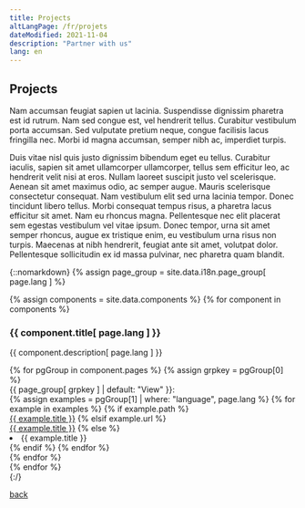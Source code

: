 ```yaml
---
title: Projects
altLangPage: /fr/projets
dateModified: 2021-11-04
description: "Partner with us"
lang: en
---
```


## Projects

Nam accumsan feugiat sapien ut lacinia. Suspendisse dignissim pharetra est id rutrum. Nam sed congue est, vel hendrerit tellus. Curabitur vestibulum porta accumsan. Sed vulputate pretium neque, congue facilisis lacus fringilla nec. Morbi id magna accumsan, semper nibh ac, imperdiet turpis.

Duis vitae nisl quis justo dignissim bibendum eget eu tellus. Curabitur iaculis, sapien sit amet ullamcorper ullamcorper, tellus sem efficitur leo, ac hendrerit velit nisi at eros. Nullam laoreet suscipit justo vel scelerisque. Aenean sit amet maximus odio, ac semper augue. Mauris scelerisque consectetur consequat. Nam vestibulum elit sed urna lacinia tempor. Donec tincidunt libero tellus. Morbi consequat tempus risus, a pharetra lacus efficitur sit amet. Nam eu rhoncus magna. Pellentesque nec elit placerat sem egestas vestibulum vel vitae ipsum. Donec tempor, urna sit amet semper rhoncus, augue ex tristique enim, eu vestibulum urna risus non turpis. Maecenas at nibh hendrerit, feugiat ante sit amet, volutpat dolor. Pellentesque sollicitudin ex id massa pulvinar, nec pharetra quam blandit.

{::nomarkdown}
{% assign page_group = site.data.i18n.page_group[ page.lang ] %}

<div class="container">
  <div class="row">
    <!--- For each project in data-project --->
    {% assign components = site.data.components %}
    {% for component in components %}
    <div class="col-6 my-3">
      <div class="mx-2 p-3 cell">
        <!--- currentProject.Title--->
        <div class="cell-title">
          <h3>{{ component.title[ page.lang ] }}</h3>
        </div>
        <!--- currentProject.Description--->
        <div class="cell-description">
          <p>{{ component.description[ page.lang ] }}</p>
        </div>
        <div class="container">
          <!--- For each link in currentProject.links --->
          {% for pgGroup in component.pages %}
            {% assign grpkey = pgGroup[0] %}
            <div class="row cell-url">
                <div class="col">
                {{ page_group[ grpkey ] | default: "View" }}: 
                </div>
                {% assign examples = pgGroup[1] | where: "language", page.lang %}
                {% for example in examples %}
                    {% if example.path %}
                        <div class="col-10">
                        <a href="{{  example.path  }}">{{ example.title }}</a>
                    {% elsif example.url %}
                        <div class="col-10">
                        <a href="{{  example.url  }}">{{ example.title }}</a>
                    {% else %}
                        <li>{{ example.title }}</li>
                    {% endif %}
                {% endfor %}
                </div>
            </div>
          {% endfor %}
        </div>
      </div>
    </div>
    {% endfor %}
  </div>
</div>  
{:/}

[back](./)
